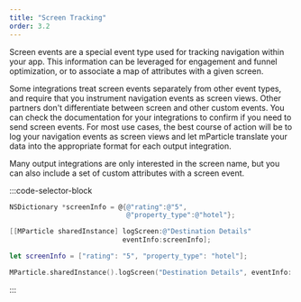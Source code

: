 ```yaml
---
title: "Screen Tracking"
order: 3.2
---
```


Screen events are a special event type used for tracking navigation within your app. This information can be leveraged for engagement and funnel optimization, or to associate a map of attributes with a given screen.

Some integrations treat screen events separately from other event types, and require that you instrument navigation events as screen views. Other partners don't differentiate between screen and other custom events. You can check the documentation for your integrations to confirm if you need to send screen events. For most use cases, the best course of action will be to log your navigation events as screen views and let mParticle translate your data into the appropriate format for each output integration.

Many output integrations are only interested in the screen name, but you can also include a set of custom attributes with a screen event.

<!-- need swift example -->

:::code-selector-block
```objectivec
NSDictionary *screenInfo = @{@"rating":@"5",
                             @"property_type":@"hotel"};

[[MParticle sharedInstance] logScreen:@"Destination Details"
                            eventInfo:screenInfo];
```

```swift
let screenInfo = ["rating": "5", "property_type": "hotel"];

MParticle.sharedInstance().logScreen("Destination Details", eventInfo: screenInfo)

```
:::
